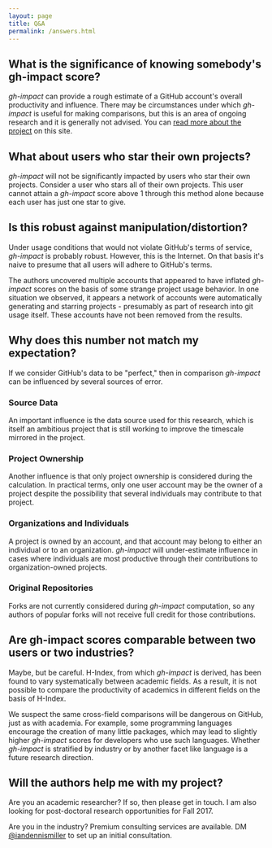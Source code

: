 ```yaml
---
layout: page
title: Q&A
permalink: /answers.html
---
```


## What is the significance of knowing somebody's **gh-impact** score?

*gh-impact* can provide a rough estimate of a GitHub account's overall productivity and influence.  There may be circumstances under which *gh-impact* is useful for making comparisons, but this is an area of ongoing research and it is generally not advised.  You can [read more about the project](about.html) on this site.

## What about users who star their own projects?

*gh-impact* will not be significantly impacted by users who star their own projects.  Consider a user who stars all of their own projects.  This user cannot attain a *gh-impact* score above 1 through this method alone because each user has just one star to give.

## Is this robust against manipulation/distortion?

Under usage conditions that would not violate GitHub's terms of service, *gh-impact* is probably robust.  However, this is the Internet.  On that basis it's naive to presume that all users will adhere to GitHub's terms.

The authors uncovered multiple accounts that appeared to have inflated *gh-impact* scores on the basis of some strange project usage behavior.  In one situation we observed, it appears a network of accounts were automatically generating and starring projects - presumably as part of research into git usage itself.  These accounts have not been removed from the results.

## Why does this number not match my expectation?

If we consider GitHub's data to be "perfect," then in comparison *gh-impact* can be influenced by several sources of error.

### Source Data

An important influence is the data source used for this research, which is itself an ambitious project that is still working to improve the timescale mirrored in the project.

### Project Ownership

Another influence is that only project ownership is considered during the calculation.  In practical terms, only one user account may be the owner of a project despite the possibility that several individuals may contribute to that project.

### Organizations and Individuals

A project is owned by an account, and that account may belong to either an individual or to an organization.  *gh-impact* will under-estimate influence in cases where individuals are most productive through their contributions to organization-owned projects.

### Original Repositories

Forks are not currently considered during *gh-impact* computation, so any authors of popular forks will not receive full credit for those contributions.

## Are **gh-impact** scores comparable between two users or two industries?

Maybe, but be careful.  H-Index, from which *gh-impact* is derived, has been found to vary systematically between academic fields.  As a result, it is not possible to compare the productivity of academics in different fields on the basis of H-Index.

We suspect the same cross-field comparisons will be dangerous on GitHub, just as with academia.  For example, some programming languages encourage the creation of many little packages, which may lead to slightly higher *gh-impact* scores for developers who use such languages.  Whether *gh-impact* is stratified by industry or by another facet like language is a future research direction.

## Will the authors help me with my project?

Are you an academic researcher?  If so, then please get in touch.  I am also looking for post-doctoral research opportunities for Fall 2017.

Are you in the industry?  Premium consulting services are available. DM [@iandennismiller](https://twitter.com/iandennismiller) to set up an initial consultation.

<!-- ## is there a substantial difference between individuals and organizations? -->

<!-- ## is there a relationship between **gh-impact** and number of followers? -->

<!-- ## is there any effect of language upon gh-impact? -->

<!-- ## is **gh-impact** predictive of the popularity of a users's projects? -->

<!-- ## density plot of scores to answer question: how do I compare? -->
